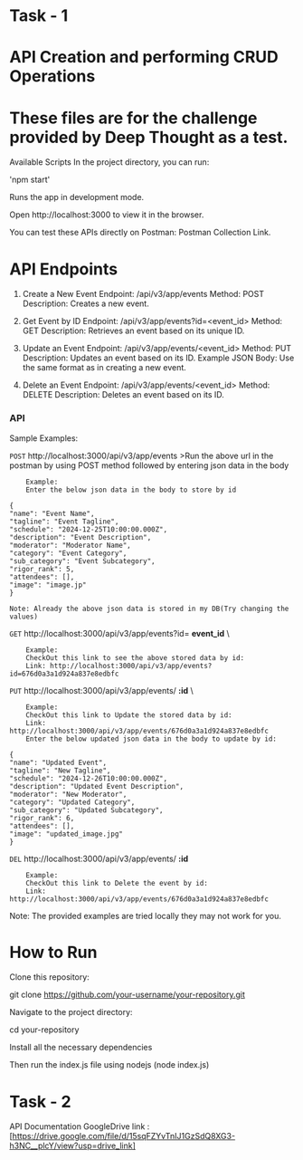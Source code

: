 # Task - 1

# API Creation and performing CRUD Operations
# These files are for the challenge provided by Deep Thought as a test.

Available Scripts
In the project directory, you can run:

 'npm start'

Runs the app in development mode.

Open http://localhost:3000 to view it in the browser.

You can test these APIs directly on Postman: Postman Collection Link.

# API Endpoints

1. Create a New Event
Endpoint: /api/v3/app/events
Method: POST
Description: Creates a new event.

2. Get Event by ID
Endpoint: /api/v3/app/events?id=<event_id>
Method: GET
Description: Retrieves an event based on its unique ID.

3. Update an Event
Endpoint: /api/v3/app/events/<event_id>
Method: PUT
Description: Updates an event based on its ID.
Example JSON Body: Use the same format as in creating a new event.

4. Delete an Event
Endpoint: /api/v3/app/events/<event_id>
Method: DELETE
Description: Deletes an event based on its ID.

### API
 Sample Examples:

 `POST`  http://localhost:3000/api/v3/app/events 
        >Run the above url in the postman by using POST method followed by entering json data in the body
        
        Example:
        Enter the below json data in the body to store by id
        
    {
    "name": "Event Name",
    "tagline": "Event Tagline",
    "schedule": "2024-12-25T10:00:00.000Z",
    "description": "Event Description",
    "moderator": "Moderator Name",
    "category": "Event Category",
    "sub_category": "Event Subcategory",
    "rigor_rank": 5,
    "attendees": [],
    "image": "image.jp"
    }

    Note: Already the above json data is stored in my DB(Try changing the values)

 `GET`  http://localhost:3000/api/v3/app/events?id= **event_id** \
 
        Example:
        CheckOut this link to see the above stored data by id: 
        Link: http://localhost:3000/api/v3/app/events?id=676d0a3a1d924a837e8edbfc

 `PUT`  http://localhost:3000/api/v3/app/events/ **:id** \
 
        Example:
        CheckOut this link to Update the stored data by id:
        Link: http://localhost:3000/api/v3/app/events/676d0a3a1d924a837e8edbfc
        Enter the below updated json data in the body to update by id:

    {
    "name": "Updated Event",
    "tagline": "New Tagline",
    "schedule": "2024-12-26T10:00:00.000Z",
    "description": "Updated Event Description",
    "moderator": "New Moderator",
    "category": "Updated Category",
    "sub_category": "Updated Subcategory",
    "rigor_rank": 6,
    "attendees": [],
    "image": "updated_image.jpg"
    }

  
 `DEL`  http://localhost:3000/api/v3/app/events/ **:id** 
 
        Example:
        CheckOut this link to Delete the event by id:
        Link: http://localhost:3000/api/v3/app/events/676d0a3a1d924a837e8edbfc
        
Note: The provided examples are tried locally they may not work for you.

# How to Run

Clone this repository:

git clone https://github.com/your-username/your-repository.git

Navigate to the project directory:

cd your-repository

Install all the necessary dependencies

Then run the index.js file using nodejs (node index.js)

# Task - 2

API Documentation GoogleDrive link : [https://drive.google.com/file/d/15sqFZYvTnIJ1GzSdQ8XG3-h3NC__plcY/view?usp=drive_link]
